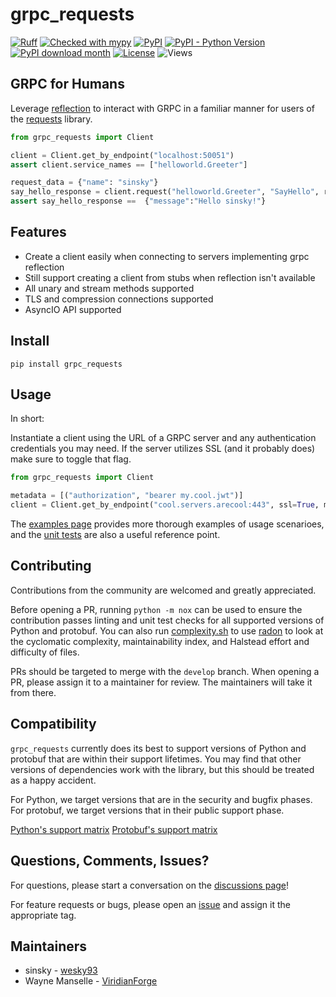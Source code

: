 # grpc_requests

[![Ruff](https://img.shields.io/endpoint?url=https://raw.githubusercontent.com/astral-sh/ruff/main/assets/badge/v2.json)](https://github.com/astral-sh/ruff)
[![Checked with mypy](https://www.mypy-lang.org/static/mypy_badge.svg)](https://mypy-lang.org/)
[![PyPI](https://img.shields.io/pypi/v/grpc-requests?style=flat-square)](https://pypi.org/project/grpc-requests)
[![PyPI - Python Version](https://img.shields.io/pypi/pyversions/grpc-requests?style=flat-square)](https://pypi.org/project/grpc-requests)
[![PyPI download month](https://img.shields.io/pypi/dm/grpc-requests?style=flat-square)](https://pypi.org/project/grpc-requests)
[![License](https://img.shields.io/badge/License-Apache_2.0-blue.svg)](https://opensource.org/licenses/Apache-2.0)
![Views](https://views.whatilearened.today/views/github/wesky93/grpc_requests.svg)

## GRPC for Humans

Leverage [reflection](https://github.com/grpc/grpc/blob/master/doc/server-reflection.md)
to interact with GRPC in a familiar manner for users of the [requests](https://requests.readthedocs.io/en/latest/) library.

```python
from grpc_requests import Client

client = Client.get_by_endpoint("localhost:50051")
assert client.service_names == ["helloworld.Greeter"]

request_data = {"name": "sinsky"}
say_hello_response = client.request("helloworld.Greeter", "SayHello", request_data)
assert say_hello_response ==  {"message":"Hello sinsky!"}
```

## Features

- Create a client easily when connecting to servers implementing grpc reflection
- Still support creating a client from stubs when reflection isn't available
- All unary and stream methods supported
- TLS and compression connections supported
- AsyncIO API supported

## Install

```shell script
pip install grpc_requests
```

## Usage

In short:

Instantiate a client using the URL of a GRPC server and any authentication
credentials you may need. If the server utilizes SSL (and it probably does)
make sure to toggle that flag.

```python
from grpc_requests import Client

metadata = [("authorization", "bearer my.cool.jwt")]
client = Client.get_by_endpoint("cool.servers.arecool:443", ssl=True, metadata=metadata)
```

The [examples page](./src/examples/README.md) provides more thorough examples of
usage scenarioes, and the [unit tests](./src/tests/) are also a useful reference point.

## Contributing

Contributions from the community are welcomed and greatly appreciated.

Before opening a PR, running `python -m nox` can be used to ensure the contribution passes
linting and unit test checks for all supported versions of Python and protobuf.
You can also run [complexity.sh](./complexity.sh) to use
[radon](https://pypi.org/project/radon/) to look at the cyclomatic complexity,
maintainability index, and Halstead effort and difficulty of files.

PRs should be targeted to merge with the `develop` branch. When opening a PR,
please assign it to a maintainer for review. The maintainers will take it from
there.

## Compatibility

`grpc_requests` currently does its best to support versions of Python and
protobuf that are within their support lifetimes. You may find that other versions
of dependencies work with the library, but this should be treated as a happy accident.

For Python, we target versions that are in the security and bugfix phases.
For protobuf, we target versions that in their public support phase.

[Python's support matrix](https://devguide.python.org/versions/)
[Protobuf's support matrix](https://protobuf.dev/support/version-support/#python)

## Questions, Comments, Issues?

For questions, please start a conversation on the [discussions page](https://github.com/wesky93/grpc_requests/discussions)!

For feature requests or bugs, please open an [issue](https://github.com/wesky93/grpc_requests/issues) and assign it the appropriate tag.

## Maintainers

- sinsky - [wesky93](https://github.com/wesky93)
- Wayne Manselle - [ViridianForge](https://viridianforge.tech)

